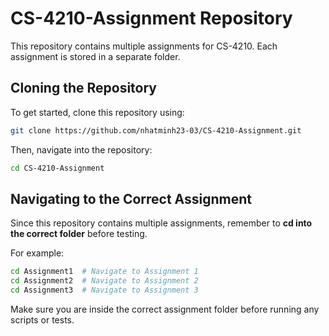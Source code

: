 # CS-4210-Assignment Repository

This repository contains multiple assignments for CS-4210. Each assignment is stored in a separate folder.

## Cloning the Repository
To get started, clone this repository using:
```sh
git clone https://github.com/nhatminh23-03/CS-4210-Assignment.git
```

Then, navigate into the repository:
```sh
cd CS-4210-Assignment
```

## Navigating to the Correct Assignment
Since this repository contains multiple assignments, remember to **cd into the correct folder** before testing.

For example:
```sh
cd Assignment1  # Navigate to Assignment 1
cd Assignment2  # Navigate to Assignment 2
cd Assignment3  # Navigate to Assignment 3
```

Make sure you are inside the correct assignment folder before running any scripts or tests.
```
